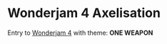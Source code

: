 # Wonderjam 4 Axelisation

Entry to [Wonderjam 4](https://itch.io/jam/wonderjam-4) with theme: **ONE WEAPON**
